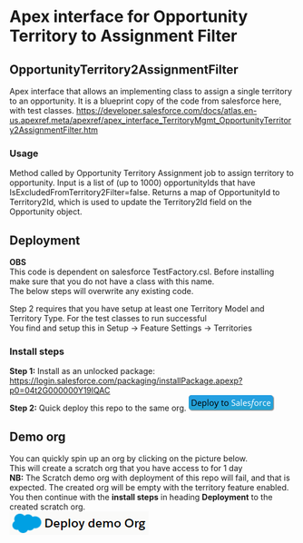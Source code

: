# Apex interface for Opportunity Territory to Assignment Filter

## OpportunityTerritory2AssignmentFilter

Apex interface that allows an implementing class to assign a single territory to an opportunity.
It is a blueprint copy of the code from salesforce here, with test classes.
https://developer.salesforce.com/docs/atlas.en-us.apexref.meta/apexref/apex_interface_TerritoryMgmt_OpportunityTerritory2AssignmentFilter.htm

### Usage

Method called by Opportunity Territory Assignment job to assign territory to opportunity. Input is a list of (up to 1000) opportunityIds that have IsExcludedFromTerritory2Filter=false. Returns a map of OpportunityId to Territory2Id, which is used to update the Territory2Id field on the Opportunity object.

## Deployment

**OBS** \
This code is dependent on salesforce TestFactory.csl. Before installing make sure that you do not have a class with this name. \
The below steps will overwrite any existing code.

Step 2 requires that you have setup at least one Territory Model and Territory Type. For the test classes to run successful \
You find and setup this in Setup -> Feature Settings -> Territories

### Install steps

**Step 1:** Install as an unlocked package: https://login.salesforce.com/packaging/installPackage.apexp?p0=04t2G000000Y19lQAC \
**Step 2:** Quick deploy this repo to the same org.
[![Deploy to salesforce](/.assets/deploy.png)](https://githubsfdeploy.herokuapp.com/?owner=ehsky&repo=OpportunityTerritory2AssignmentFilter)

## Demo org

You can quickly spin up an org by clicking on the picture below. \
This will create a scratch org that you have access to for 1 day \
**NB:**
The Scratch demo org with deployment of this repo will fail, and that is expected. The created org will be empty with the territory feature enabled. \
You then continue with the **install steps** in heading **Deployment** to the created scratch org. \
[![Demo scratch org](/.assets/deployDemo.png)](https://hosted-scratch.herokuapp.com/launch?template=https://github.com/ehsky/OpportunityTerritory2AssignmentFilter)
